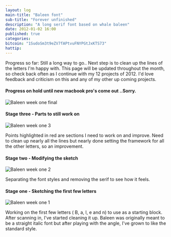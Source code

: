 ```yaml
---
layout: log
main-title: "Baleen font"
sub-title: "Forever unfinished"
description: "A long serif font based on whale baleen"
date: 2012-01-02 16:00
published: true
categories: 
bitcoin: "1SudoSm3t9eZV7fAPtvuFNYPGtJxKTS73"
hattip: 
---
```


Progress so far: Still a long way to go.. Next step is to clean up the lines of the letters I'm happy with. This page will be updated throughout the month, so check back often as I continue with my 12 projects of 2012. I'd love feedback and criticism on this and any of my other up coming projects.<!-- more -->

#### Progress on hold until new macbook pro's come out ..Sorry.

![Baleen week one final](baleen-weekone-final.png)

#### Stage three - Parts to still work on

![Baleen week one 3](baleen-weekone-3.png)

Points highlighted in red are sections I need to work on and improve. Need to clean up nearly all the lines but nearly done setting the framework for all the other letters, so an improvement.

#### Stage two - Modifying the sketch

![Baleen week one 2](baleen-weekone-2.png)

Separating the font styles and removing the serif to see how it feels.

#### Stage one - Sketching the first few letters

![Baleen week one 1](baleen-weekone-1.png)

Working on the first few letters ( B, a, l, e and n) to use as a starting block. After scanning in, I've started cleaning it up.
Baleen was originally meant to be a straight italic font but after playing with the angle, I've grown to like the standard style.